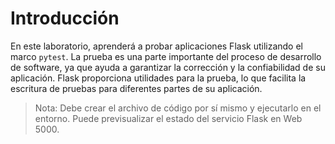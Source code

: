 # Introducción

En este laboratorio, aprenderá a probar aplicaciones Flask utilizando el marco `pytest`. La prueba es una parte importante del proceso de desarrollo de software, ya que ayuda a garantizar la corrección y la confiabilidad de su aplicación. Flask proporciona utilidades para la prueba, lo que facilita la escritura de pruebas para diferentes partes de su aplicación.

> Nota: Debe crear el archivo de código por sí mismo y ejecutarlo en el entorno. Puede previsualizar el estado del servicio Flask en Web 5000.
